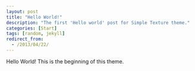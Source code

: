```yaml
---
layout: post
title: "Hello World!"
description: "The first 'Hello world' post for Simple Texture theme."
categories: [Start]
tags: [random, jekyll]
redirect_from:
  - /2013/04/22/
---
```

Hello World! This is the beginning of this theme.